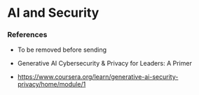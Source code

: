 # AI and Security

### References

* To be removed before sending

* Generative AI Cybersecurity & Privacy for Leaders: A Primer
* https://www.coursera.org/learn/generative-ai-security-privacy/home/module/1

